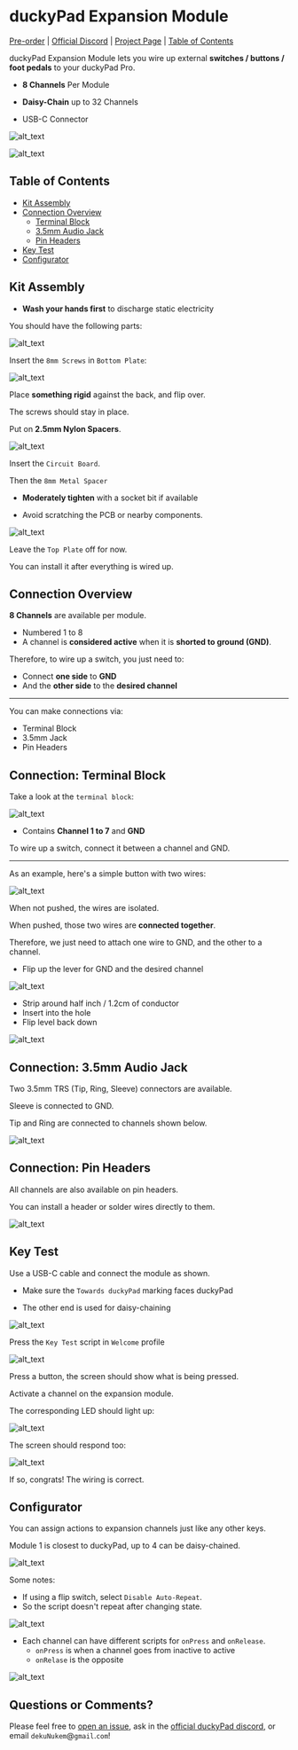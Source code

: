 # duckyPad Expansion Module

[Pre-order](https://www.kickstarter.com/projects/dekunukem/duckypad-pro-advanced-macro-scripting-beyond-qmk-via) | [Official Discord](https://discord.gg/4sJCBx5) | [Project Page](https://github.com/dekuNukem/duckyPad-Pro) | [Table of Contents](#table-of-contents)


duckyPad Expansion Module lets you wire up external **switches / buttons / foot pedals** to your duckyPad Pro.

* **8 Channels** Per Module

* **Daisy-Chain** up to 32 Channels

* USB-C Connector

![alt_text](resources/photos/expdpp.jpeg)

![alt_text](resources/photos/exp.gif)

## Table of Contents

- [Kit Assembly](#kit-assembly)
- [Connection Overview](#connection-overview)
	- [Terminal Block](#connection-terminal-block)
	- [3.5mm Audio Jack](#connection-35mm-audio-jack)
	- [Pin Headers](#connection-pin-headers)
- [Key Test](#key-test)
- [Configurator](#configurator)

## Kit Assembly

* **Wash your hands first** to discharge static electricity

You should have the following parts:

![alt_text](resources/photos/items.png)

Insert the `8mm Screws` in `Bottom Plate`:

![alt_text](resources/photos/bottom.jpeg)

Place **something rigid** against the back, and flip over.

The screws should stay in place.

Put on **2.5mm Nylon Spacers**.

![alt_text](resources/photos/nylon.jpeg)

Insert the `Circuit Board`.

Then the `8mm Metal Spacer`

* **Moderately tighten** with a socket bit if available

* Avoid scratching the PCB or nearby components.

![alt_text](resources/photos/spacer.jpeg)

Leave the `Top Plate` off for now.

You can install it after everything is wired up.

## Connection Overview

**8 Channels** are available per module.

* Numbered 1 to 8
* A channel is **considered active** when it is **shorted to ground (GND)**.

Therefore, to wire up a switch, you just need to:

* Connect **one side** to **GND**
* And the **other side** to the **desired channel**

---------

You can make connections via:

* Terminal Block
* 3.5mm Jack
* Pin Headers

## Connection: Terminal Block

Take a look at the `terminal block`:

![alt_text](resources/photos/block.jpeg)

* Contains **Channel 1 to 7** and **GND**

To wire up a switch, connect it between a channel and GND.

-------

As an example, here's a simple button with two wires:

![alt_text](resources/photos/push.jpeg)

When not pushed, the wires are isolated.

When pushed, those two wires are **connected together**.

Therefore, we just need to attach one wire to GND, and the other to a channel.

* Flip up the lever for GND and the desired channel

![alt_text](resources/photos/flip.jpeg)

* Strip around half inch / 1.2cm of conductor
* Insert into the hole
* Flip level back down

![alt_text](resources/photos/inserted.jpeg)

## Connection: 3.5mm Audio Jack

Two 3.5mm TRS (Tip, Ring, Sleeve) connectors are available.

Sleeve is connected to GND.

Tip and Ring are connected to channels shown below.

![alt_text](resources/photos/jack.png)

## Connection: Pin Headers

All channels are also available on pin headers.

You can install a header or solder wires directly to them.

![alt_text](resources/photos/header.png)

## Key Test

Use a USB-C cable and connect the module as shown.

* Make sure the `Towards duckyPad` marking faces duckyPad

* The other end is used for daisy-chaining

![alt_text](resources/photos/usbc.png)

Press the `Key Test` script in `Welcome` profile

![alt_text](resources/photos/home.png)

Press a button, the screen should show what is being pressed.

Activate a channel on the expansion module.

The corresponding LED should light up:

![alt_text](resources/photos/led.png)

The screen should respond too:

![alt_text](resources/photos/test.jpeg)

If so, congrats! The wiring is correct.

## Configurator

You can assign actions to expansion channels just like any other keys.

Module 1 is closest to duckyPad, up to 4 can be daisy-chained.

![alt_text](resources/photos/config.png)

Some notes:

* If using a flip switch, select `Disable Auto-Repeat`.
* So the script doesn't repeat after changing state.

![alt_text](resources/photos/repeat.png)

* Each channel can have different scripts for `onPress` and `onRelease`.
	* `onPress` is when a channel goes from inactive to active
	* `onRelase` is the opposite

![alt_text](resources/photos/on.png)

## Questions or Comments?

Please feel free to [open an issue](https://github.com/dekuNukem/duckypad-pro/issues), ask in the [official duckyPad discord](https://discord.gg/4sJCBx5), or email `dekuNukem`@`gmail`.`com`!
